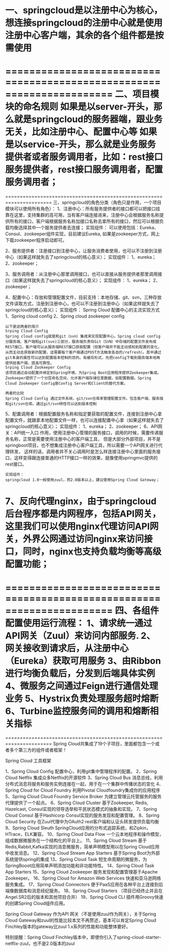 一、springcloud是以注册中心为核心，想连接springcloud的注册中心就是使用注册中心客户端，其余的各个组件都是按需使用
======================================================================
======================================================================
二、项目模块的命名规则
    如果是以server-开头，那么就是springcloud的服务器端，跟业务无关，比如注册中心、配置中心等
    如果是以service-开头，那么就是业务服务提供者或者服务调用者，比如：rest接口服务提供者，rest接口服务调用者，配置服务调用者；
======================================================================
======================================================================
三、springcloud的角色分类（角色只是作用，一个项目模块可以使用所有角色）：
1、注册中心：所有服务提供者的接口都可以把接口挂靠在这里，支持集群的高可用，当有客户端连接进来，注册中心会根据服务名称提供所有的接口，客户端根据服务名称加接口名称去拿所有的接口，然后可以根据负载均衡选择其中一个服务提供者去连接；
    实现组件：
    可以使用包括：Eureka、Consul、zookeeper组件实现，目前建议Eureka,
    如果是zookeeper方式，网上下载zookeeper程序启动即可。

2、服务提供者：注册接口到注册中心，让服务消费者使用，也可以不注册到注册中心（如果这样就失去了springcloud的核心意义）；
    实现组件：
        1、eureka；
        2、zookeeper；

3、服务调用者：从注册中心那里调用接口，也可以直接从服务提供者那里调用接口（如果这样就失去了springcloud的核心意义）；
    实现组件：
        1、eureka；
        2、zookeeper；

4、配置中心：存放和管理配置文件，目前支持：本地存储、git、svn，三种存放文件读取方式，注册到注册中心，也可以不注册到注册中心（如果这样就失去了springcloud的核心意义）；
    实现组件：
    Spring Cloud 配置中心的主流实现方式
    1、Spring cloud config
    2、Spring cloud zookeeper config
   
    以下是这两者的简介
    Srping Cloud Config
    Spring cloud config就是和git（svn）集成来实现配置中心。Spring cloud config分服务端、客户端和git(svn)三部分，服务端负责将Git（SVN）中存储的配置文件发布成REST接口，客户端可以从服务端REST接口获取配置（但客户端并不能主动感知到配置的变化，从而主动去获取新的配置，这需要每个客户端通过POST方法触发各自的/refresh）。其中通过git本身的属性可以达到配置版本控制的目的。有缓存形式，先把config下载到服务端本地再提供给客户端，提高可靠性。
    Srping Cloud Zookeeper Config
    该项目通过自动配置并绑定到Spring环境，为Spring Boot应用程序提供Zookeeper集成。Zookeeper提供了一个分层命名空间，允许客户端存储任意数据，如配置数据。Spring Cloud Zookeeper Config是Config Server和Client的替代方案。
   
    两者的比较 
    Spring Cloud Config 通过文件系统，git/svn仓库来管理配置文件。包含客户端、服务端和git/svn仓库。通过git/svn特性可以达到版本控制
    
5、配置调用者：根据配置服务名称和指定要获取的配置文件，连接到注册中心拿配置文件，就跟拿本地配置文件一样，也可以连接配置中心拿（如果这样就失去了springcloud的核心意义）；
    实现组件：
        1、eureka；
        2、zookeeper；
6、API网关：API统一入口
    作用，使用注册中心管理的服务接口，调用的时候，需要传递服务名称，正常是需要使用注册中心的客户端工具，
    但是大部分外部项目，并不是springboot项目，也不想集成注册中心客户端工具，所以需要一个API网关进行代理转发，
    这样的话，调用者并不关心调用时是怎么样连接注册中心里面的服务接口，这样变得跟连接普通的HTTP接口一样的效果，就像使用springmvc提供的rest接口。
    
    实现组件：
    springcloud 1.0一般使用zuul，而2.0版本以上，建议使用Spring Cloud Gateway；

7、反向代理nginx，由于springcloud后台程序都是内网程序，包括API网关，这里我们可以使用nginx代理访问API网关，外界公网通过访问nginx来访问接口，同时，nginx也支持负载均衡等高级配置功能；
======================================================================
======================================================================
四、各组件配置使用运行流程：
    1、请求统一通过API网关（Zuul）来访问内部服务.
    2、网关接收到请求后，从注册中心（Eureka）获取可用服务
    3、由Ribbon进行均衡负载后，分发到后端具体实例
    4、微服务之间通过Feign进行通信处理业务
    5、Hystrix负责处理服务超时熔断
    6、Turbine监控服务间的调用和熔断相关指标
======================================================================
======================================================================
Spring Cloud共集成了19个子项目，里面都包含一个或者多个第三方的组件或者框架！

Spring Cloud 工具框架

1、Spring Cloud Config 配置中心，利用git集中管理程序的配置。
2、Spring Cloud Netflix 集成众多Netflix的开源软件
3、Spring Cloud Bus 消息总线，利用分布式消息将服务和服务实例连接在一起，用于在一个集群中传播状态的变化
4、Spring Cloud for Cloud Foundry 利用Pivotal Cloudfoundry集成你的应用程序
5、Spring Cloud Cloud Foundry Service Broker 为建立管理云托管服务的服务代理提供了一个起点。
6、Spring Cloud Cluster 基于Zookeeper, Redis, Hazelcast, Consul实现的领导选举和平民状态模式的抽象和实现。
7、Spring Cloud Consul 基于Hashicorp Consul实现的服务发现和配置管理。
8、Spring Cloud Security 在Zuul代理中为OAuth2 rest客户端和认证头转发提供负载均衡
9、Spring Cloud Sleuth SpringCloud应用的分布式追踪系统，和Zipkin，HTrace，ELK兼容。
10、Spring Cloud Data Flow 一个云本地程序和操作模型，组成数据微服务在一个结构化的平台上。
11、Spring Cloud Stream 基于Redis,Rabbit,Kafka实现的消息微服务，简单声明模型用以在Spring Cloud应用中收发消息。
12、Spring Cloud Stream App Starters 基于Spring Boot为外部系统提供spring的集成
13、Spring Cloud Task 短生命周期的微服务，为SpringBooot应用简单声明添加功能和非功能特性。
14、Spring Cloud Task App Starters
15、Spring Cloud Zookeeper 服务发现和配置管理基于Apache Zookeeper。
16、Spring Cloud for Amazon Web Services 快速和亚马逊网络服务集成。
17、Spring Cloud Connectors 便于PaaS应用在各种平台上连接到后端像数据库和消息经纪服务。
18、Spring Cloud Starters （项目已经终止并且在Angel.SR2后的版本和其他项目合并）
19、Spring Cloud CLI 插件用Groovy快速的创建Spring Cloud组件应用。


Spring Cloud Gateway 作为API 网关（不是使用zuul作为网关），关于Spring Cloud Gateway和zuul的性能比较本文不再赘述，基本可以肯定Spring Cloud Finchley版本的gateway比zuul 1.x系列的性能和功能整体要好。

特别提醒：Spring Cloud Finchley版本中，即使你引入了spring-cloud-starter-netflix-zuul，也不是2.0版本的zuul